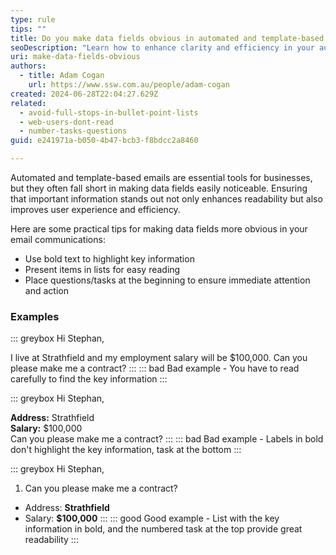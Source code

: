 ```yaml
---
type: rule
tips: ""
title: Do you make data fields obvious in automated and template-based emails?
seoDescription: "Learn how to enhance clarity and efficiency in your automated and template-based emails by making data fields more obvious. "
uri: make-data-fields-obvious
authors:
  - title: Adam Cogan
    url: https://www.ssw.com.au/people/adam-cogan
created: 2024-06-28T22:04:27.629Z
related:
  - avoid-full-stops-in-bullet-point-lists
  - web-users-dont-read
  - number-tasks-questions
guid: e241971a-b050-4b47-bcb3-f8bdcc2a8460

---
```


Automated and template-based emails are essential tools for businesses, but they often fall short in making data fields easily noticeable. Ensuring that important information stands out not only enhances readability but also improves user experience and efficiency. 

Here are some practical tips for making data fields more obvious in your email communications:

<!--endintro-->

* Use bold text to highlight key information
* Present items in lists for easy reading
* Place questions/tasks at the beginning to ensure immediate attention and action

### Examples

::: greybox
Hi Stephan,

I live at Strathfield and my employment salary will be $100,000. Can you please make me a contract?
:::
::: bad
Bad example - You have to read carefully to find the key information
:::

::: greybox
Hi Stephan,

**Address:** Strathfield    
**Salary:** $100,000   
Can you please make me a contract? 
:::
::: bad
Bad example - Labels in bold don't highlight the key information, task at the bottom
:::

::: greybox
Hi Stephan,

1. Can you please make me a contract?

* Address: **Strathfield**      
* Salary: **$100,000**
:::
::: good
Good example - List with the key information in bold, and the numbered task at the top provide great readability
:::
